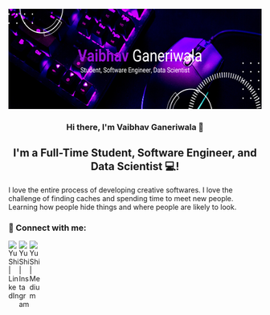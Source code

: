 <p align = "center">
<img width = "600" height = "200" src = "Banner.png" alt = "My Banner">
</p>

<h3 align="center">
Hi there, I'm <a rel="noreferrer">Vaibhav Ganeriwala</a> 👋
</h3>

<h2 align="center">
I'm a Full-Time Student, Software Engineer, and Data Scientist 💻!
</h2> 

I love the entire process of developing creative softwares. I love the challenge of finding caches and spending time to meet new people. Learning how people hide things and where people are likely to look.

### 🤝 Connect with me:
<a href="https://www.linkedin.com/in/vaibhav-ganeriwala/"><img align="left" src="https://raw.githubusercontent.com/yushi1007/yushi1007/main/images/linkedin.svg" alt="Yu Shi | LinkedIn" width="21px"/></a>
<a href="https://instagram.com/yushi.95"><img align="left" src="https://raw.githubusercontent.com/yushi1007/yushi1007/main/images/instagram.svg" alt="Yu Shi | Instagram" width="21px"/></a>
<a href="https://yushi95.medium.com/"><img align="left" src="https://raw.githubusercontent.com/yushi1007/yushi1007/main/images/medium.svg" alt="Yu Shi | Medium" width="21px"/></a>
</br>
